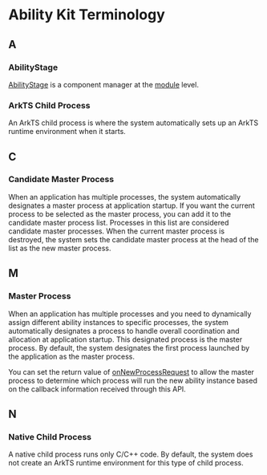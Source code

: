 # Ability Kit Terminology

<!--Kit: Ability Kit-->
<!--Subsystem: Ability-->
<!--Owner: @ccllee1-->
<!--Designer: @ccllee1-->
<!--Tester: @lixueqing513-->

## A

### AbilityStage

[AbilityStage](../reference/apis-ability-kit/js-apis-app-ability-abilityStage.md) is a component manager at the [module](../quick-start/application-package-overview.md#multi-module-design-mechanism) level.

### ArkTS Child Process

An ArkTS child process is where the system automatically sets up an ArkTS runtime environment when it starts.


## C

### Candidate Master Process

When an application has multiple processes, the system automatically designates a master process at application startup. If you want the current process to be selected as the master process, you can add it to the candidate master process list. Processes in this list are considered candidate master processes. When the current master process is destroyed, the system sets the candidate master process at the head of the list as the new master process.


## M

### Master Process

When an application has multiple processes and you need to dynamically assign different ability instances to specific processes, the system automatically designates a process to handle overall coordination and allocation at application startup. This designated process is the master process. By default, the system designates the first process launched by the application as the master process.

You can set the return value of [onNewProcessRequest](../reference/apis-ability-kit/js-apis-app-ability-abilityStage.md#onnewprocessrequest11) to allow the master process to determine which process will run the new ability instance based on the callback information received through this API.


## N

### Native Child Process

A native child process runs only C/C++ code. By default, the system does not create an ArkTS runtime environment for this type of child process.
